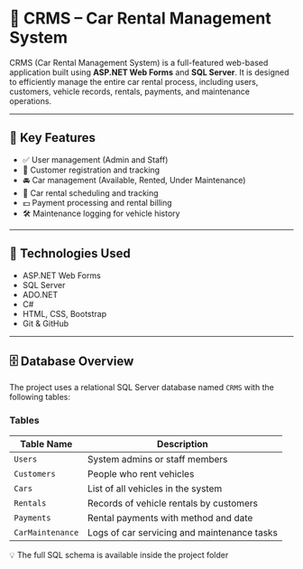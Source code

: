 # 🚗 CRMS – Car Rental Management System

CRMS (Car Rental Management System) is a full-featured web-based application built using **ASP.NET Web Forms** and **SQL Server**. It is designed to efficiently manage the entire car rental process, including users, customers, vehicle records, rentals, payments, and maintenance operations.

---

## 🔑 Key Features

- ✅ User management (Admin and Staff)
- 👥 Customer registration and tracking
- 🚘 Car management (Available, Rented, Under Maintenance)
- 📅 Car rental scheduling and tracking
- 💵 Payment processing and rental billing
- 🛠 Maintenance logging for vehicle history

---

## 🧰 Technologies Used

- ASP.NET Web Forms  
- SQL Server  
- ADO.NET  
- C#  
- HTML, CSS, Bootstrap  
- Git & GitHub  

---

## 🗄️ Database Overview

The project uses a relational SQL Server database named `CRMS` with the following tables:

### Tables

| Table Name       | Description                                 |
|------------------|---------------------------------------------|
| `Users`          | System admins or staff members              |
| `Customers`      | People who rent vehicles                    |
| `Cars`           | List of all vehicles in the system          |
| `Rentals`        | Records of vehicle rentals by customers     |
| `Payments`       | Rental payments with method and date        |
| `CarMaintenance` | Logs of car servicing and maintenance tasks |

💡 The full SQL schema is available inside the project folder
